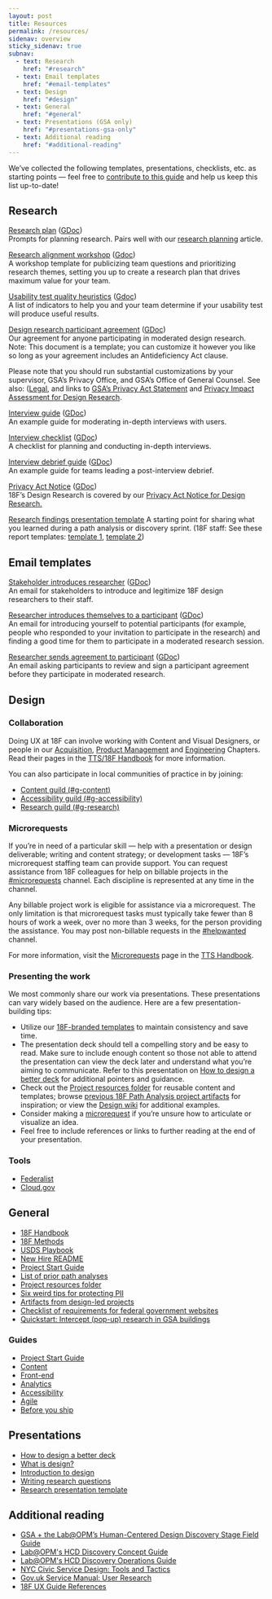 ```yaml
---
layout: post
title: Resources
permalink: /resources/
sidenav: overview
sticky_sidenav: true
subnav:
  - text: Research
    href: "#research"
  - text: Email templates
    href: "#email-templates"
  - text: Design
    href: "#design"
  - text: General
    href: "#general"
  - text: Presentations (GSA only)
    href: "#presentations-gsa-only"
  - text: Additional reading
    href: "#additional-reading"
---
```


We’ve collected the following templates, presentations, checklists, etc. as starting points — feel free to [contribute to this guide](https://github.com/18F/ux-guide/blob/master/CONTRIBUTING.md) and help us keep this list up-to-date!

## Research

[Research plan](https://github.com/18F/ux-guide/blob/master/_pages/resources/research-plan.md) ([GDoc](https://docs.google.com/document/d/1M3GP1JWW9mlZAAONklogurd8qXZLLgBqcKfU5HiS9h0/edit#))  
Prompts for planning research. Pairs well with our [research planning]({{site.baseurl}}/research/planning) article.

[Research alignment workshop](https://github.com/18F/ux-guide/blob/master/_pages/resources/research-alignment-workshop.md) ([Gdoc](https://docs.google.com/document/d/1NI_riUcrxaMaHihxzHOsr5Gr1n-FxAIqGZ5wzKt3wh4/edit#))  
A workshop template for publicizing team questions and prioritizing research themes, setting you up to create a research plan that drives maximum value for your team.

[Usability test quality heuristics](https://github.com/18F/ux-guide/blob/master/_pages/resources/usability-test-quality-heuristics.md) ([Gdoc](https://docs.google.com/document/d/1qfGp3H1pdOlNbMYuJNQGyBIkpOcQErduDAl0adv1X-w/edit))  
A list of indicators to help you and your team determine if your usability test will produce useful results. 

[Design research participant agreement](https://github.com/18F/ux-guide/blob/master/_pages/resources/participant-agreement.md) ([GDoc](https://drive.google.com/open?id=16qg58Hn92UlXLsi-2taizi7qe5mvQ3LMSkcvyHk8Bdo))  
Our agreement for anyone participating in moderated design research.  
Note: This document is a template; you can customize it however you like so long as your agreement includes an Antideficiency Act clause.

Please note that you should run substantial customizations by your supervisor, GSA’s Privacy Office, and GSA’s Office of General Counsel. See also: ([Legal](https://drive.google.com/a/gsa.gov/open?id=13FWBP5wMf_MgDToVBBrkOafFe5T8NsldzttGENhGgSU), and links to [GSA’s Privacy Act Statement](https://www.gsa.gov/reference/gsa-privacy-program/privacy-act-statement-for-design-research) and [Privacy Impact Assessment for Design Research](https://www.gsa.gov/reference/gsa-privacy-program/privacy-impact-assessments-pia).

[Interview guide](https://github.com/18F/ux-guide/blob/master/_pages/resources/interview-guide.md) ([GDoc](https://docs.google.com/document/d/1kju19eC5vjqAd6bZCprniLixr1_u1b4Qfs1zVwTn6UA/edit#))  
An example guide for moderating in-depth interviews with users.

[Interview checklist](https://github.com/18F/ux-guide/blob/master/_pages/resources/interview-checklist.md) ([GDoc](https://docs.google.com/document/d/1zRA2EK9qZ5H_cM3Ki5xf6Gz72F6Ah6i0E87YpwHTC9A/edit))  
A checklist for planning and conducting in-depth interviews.

[Interview debrief guide](https://github.com/18F/ux-guide/blob/master/_pages/resources/interview-debrief-guide.md) ([GDoc](https://docs.google.com/document/d/1f5Ue2vbeg4-95EevvlURzvl6yMLwMOXtiNwe6OMnb9E/edit))  
An example guide for teams leading a post-interview debrief.

[Privacy Act Notice](https://github.com/18F/ux-guide/blob/master/_pages/resources/privacy-act-notice.md) ([GDoc](https://docs.google.com/document/d/1CcVLPNNra1WCGqHewK2ojQ_ysHcGxmJ1IlsCo9pAiSU/edit#))  
18F’s Design Research is covered by our [Privacy Act Notice for Design Research.](https://www.gsa.gov/reference/gsa-privacy-program/privacy-act-statement-for-design-research)

[Research findings presentation template](https://docs.google.com/presentation/d/1hB0tX65pHGRESHc2e_tGlO65Q4AGwSWFuqhSNImNuRk/edit#slide=id.g9af2006e6a_1_238)
A starting point for sharing what you learned during a path analysis or discovery sprint. (18F staff: See these report templates: [template 1](https://docs.google.com/document/d/1DBgwnnHuvR2fAojOwjP8gZ3_jA9pEAGRRKOnmH69d0s/edit), [template 2](https://docs.google.com/document/d/1mohw86sAoNrwZ6MnIMlX8420IkFWV2kPkB4a_XwbCm8/edit))

## Email templates

[Stakeholder introduces researcher](https://github.com/18F/ux-guide/blob/master/_pages/resources/email-templates/stakeholder-introduces-researcher.md) ([GDoc](https://docs.google.com/document/d/1AEq-h3wuOxl8CCR9Gg4RPO7NaHJnedC4UbXN0UFQ24Y/edit))  
An email for stakeholders to introduce and legitimize 18F design researchers to their staff.

[Researcher introduces themselves to a participant](https://github.com/18F/ux-guide/blob/master/_pages/resources/email-templates/researcher-introduces-themselves.md) ([GDoc](https://docs.google.com/document/d/1aiK07pszR331v1d1J2tT6HUQ5JGsSjKjeFBzOwCwHLg/edit#))  
An email for introducing yourself to potential participants (for example, people who responded to your invitation to participate in the research) and finding a good time for them to participate in a moderated research session.

[Researcher sends agreement to participant](https://github.com/18F/ux-guide/blob/master/_pages/resources/email-templates/researcher-sends-agreement.md) ([GDoc](https://docs.google.com/document/d/1t01t_eLYWJXuKdJkhiyBqkWf4Yr5XsFAbNv-BDAZqzE/edit#))  
An email asking participants to review and sign a participant agreement before they participate in moderated research.

## Design

### Collaboration

Doing UX at 18F can involve working with Content and Visual Designers, or people in our [Acquisition](https://handbook.18f.gov/acqstack/), [Product Management](https://handbook.18f.gov/product/) and [Engineering](https://handbook.18f.gov/engineering/) Chapters. Read their pages in the [TTS/18F Handbook](https://handbook.18f.gov/) for more information.


You can also participate in local communities of practice in by joining:

- [Content guild (#g-content)](https://gsa-tts.slack.com/messages/g-content)
- [Accessibility guild (#g-accessibility)](https://gsa-tts.slack.com/messages/g-accessibility/)
- [Research guild (#g-research)](https://gsa-tts.slack.com/messages/g-research)

### Microrequests

If you’re in need of a particular skill — help with a presentation or design deliverable; writing and content strategy; or development tasks — 18F’s microrequest staffing team can provide support. You can request assistance from 18F colleagues for help on billable projects in the [#microrequests](https://gsa-tts.slack.com/app_redirect?channel=microrequests) channel. Each discipline is represented at any time in the channel. 

Any billable project work is eligible for assistance via a microrequest. The only limitation is that microrequest tasks must typically take fewer than 8 hours of work a week, over no more than 3 weeks, for the person providing the assistance. You may post non-billable requests in the [#helpwanted](https://gsa-tts.slack.com/app_redirect?channel=helpwanted) channel. 

For more information, visit the [Microrequests](https://handbook.tts.gsa.gov/microrequests/) page in the [TTS Handbook](https://handbook.tts.gsa.gov/).

### Presenting the work
We most commonly share our work via presentations. These presentations can vary widely based on the audience. Here are a few presentation-building tips:

* Utilize our [18F-branded templates](https://brand.18f.gov/templates/) to maintain consistency and save time. 
* The presentation deck should tell a compelling story and be easy to read. Make sure to include enough content so those not able to attend the presentation can view the deck later and understand what you’re aiming to communicate. Refer to this presentation on [How to design a better deck](https://docs.google.com/presentation/d/1WMbN1feG1bMhaFx5YbXoYUTE7xgZdMewMaQBZeL3YmA/edit#slide=id.g58dd554fac_0_397) for additional pointers and guidance. 
* Check out the [Project resources folder](https://drive.google.com/drive/folders/1L9qqS6-b-emvlWJ4JPCG58LW62bbV361) for reusable content and templates; browse [previous 18F Path Analysis project artifacts](https://github.com/18F/project-artifacts/blob/master/projects.md) for inspiration; or view the [Design wiki](https://github.com/18F/Design-Wiki/wiki) for additional examples. 
* Consider making a [microrequest](https://handbook.tts.gsa.gov/microrequests/) if you’re unsure how to articulate or visualize an idea.
* Feel free to include references or links to further reading at the end of your presentation.


### Tools

- [Federalist](https://federalist.18f.gov/)
- [Cloud.gov](https://cloud.gov/)

## General

- [18F Handbook](https://handbook.tts.gsa.gov/)
- [18F Methods](https://methods.18f.gov/)
- [USDS Playbook](https://playbook.cio.gov/)
- [New Hire README](https://docs.google.com/document/d/19naJ8wgVo_hnv_nUy2WWyzH6DJwXXgenD0QpsZmOSe0/edit#)
- [Project Start Guide](https://docs.google.com/document/d/1jFGksReKrt2PY_QVe7fj1aOCcyjHlGPf5hkKgv7nuMA/edit?pli=1#)
- [List of prior path analyses](https://github.com/18F/path-analysis/blob/master/projects.md)
- [Project resources folder](https://drive.google.com/drive/folders/1L9qqS6-b-emvlWJ4JPCG58LW62bbV361)
- [Six weird tips for protecting PII](https://drive.google.com/a/gsa.gov/open?id=1MM6tNlFc-Iwgw_cCUw_0KS8oQMS-FEN7sYftPQLmLAg)
- [Artifacts from design-led projects](https://drive.google.com/drive/folders/1NZG-bxIeFiOw0sAn32a4APJc_TipCrQp)
- [Checklist of requirements for federal government websites](https://digital.gov/resources/checklist-of-requirements-for-federal-digital-services/)
- [Quickstart: Intercept (pop-up) research in GSA buildings](https://docs.google.com/document/d/1ph3fP2rGr0FeXSeueRD4YmIJYF3f-3yIoI-uDz6iwsI/edit#heading=h.ssdnqe2zdwhz)

### Guides

- [Project Start Guide](https://docs.google.com/document/d/1jFGksReKrt2PY_QVe7fj1aOCcyjHlGPf5hkKgv7nuMA/edit?pli=1#)
- [Content](https://content-guide.18f.gov/)
- [Front-end](https://frontend.18f.gov/)
- [Analytics](https://github.com/18F/analytics-standards/)
- [Accessibility](https://accessibility.18f.gov/)
- [Agile](https://agile.18f.gov/)
- [Before you ship](https://before-you-ship.18f.gov/)

## Presentations

- [How to design a better deck](https://docs.google.com/presentation/d/1WMbN1feG1bMhaFx5YbXoYUTE7xgZdMewMaQBZeL3YmA/edit#slide=id.g58dd554fac_0_397)
- [What is design?](https://drive.google.com/open?id=1dFVWZQzSGMUEj8oDQ_i3Ja0B4z1TFzuPGnYoO4sBAK4)
- [Introduction to design](https://docs.google.com/presentation/d/10umIwSBuOoEBiNkAQr0ptC91yusdLmfeuAUrqrHDxYk/edit#slide=id.g4b64d72243_0_0)
- [Writing research questions](https://drive.google.com/open?id=16z-oauPeHeBeVxYS3TFRXGFld4uVUEsUjAFZ87fM_IE)
- [Research presentation template](https://docs.google.com/presentation/d/1hB0tX65pHGRESHc2e_tGlO65Q4AGwSWFuqhSNImNuRk/edit#slide=id.g9af2006e6a_1_238)

## Additional reading

- [GSA + the Lab@OPM’s Human-Centered Design Discovery Stage Field Guide ](https://www.gsa.gov/cdnstatic/HCD-Discovery-Guide-Interagency-v12-1.pdf)
- [Lab@OPM's HCD Discovery Concept Guide](https://the-lab-at-opm.github.io/HCD-Discovery-Concept-Guide/)
- [Lab@OPM's HCD Discovery Operations Guide](https://the-lab-at-opm.github.io/HCD-Discovery-Operations-Guide/)
- [NYC Civic Service Design: Tools and Tactics](https://www1.nyc.gov/assets/servicedesign/)
- [Gov.uk Service Manual: User Research](https://www.gov.uk/service-manual/user-research)
- [18F UX Guide References](https://docs.google.com/document/d/1IYt7kcHMtVAKQdWPUZQB-u9qOvoUx6u3IR9UzF6EwO8/edit#heading=h.xr0ztr7noxa6)

